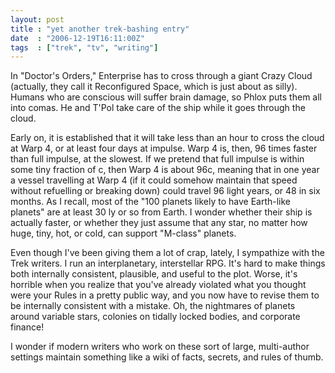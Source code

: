 ```yaml
---
layout: post
title : "yet another trek-bashing entry"
date  : "2006-12-19T16:11:00Z"
tags  : ["trek", "tv", "writing"]
---
```

In "Doctor's Orders," Enterprise has to cross through a giant Crazy Cloud (actually, they call it Reconfigured Space, which is just about as silly). Humans who are conscious will suffer brain damage, so Phlox puts them all into comas.  He and T'Pol take care of the ship while it goes through the cloud.

Early on, it is established that it will take less than an hour to cross the cloud at Warp 4, or at least four days at impulse.  Warp 4 is, then, 96 times faster than full impulse, at the slowest.  If we pretend that full impulse is within some tiny fraction of c, then Warp 4 is about 96c, meaning that in one year a vessel travelling at Warp 4 (if it could somehow maintain that speed without refuelling or breaking down) could travel 96 light years, or 48 in six months.  As I recall, most of the "100 planets likely to have Earth-like planets" are at least 30 ly or so from Earth.  I wonder whether their ship is actually faster, or whether they just assume that any star, no matter how huge, tiny, hot, or cold, can support "M-class" planets.

Even though I've been giving them a lot of crap, lately, I sympathize with the Trek writers.  I run an interplanetary, interstellar RPG.  It's hard to make things both internally consistent, plausible, and useful to the plot.  Worse, it's horrible when you realize that you've already violated what you thought were your Rules in a pretty public way, and you now have to revise them to be internally consistent with a mistake.  Oh, the nightmares of planets around variable stars, colonies on tidally locked bodies, and corporate finance!

I wonder if modern writers who work on these sort of large, multi-author settings maintain something like a wiki of facts, secrets, and rules of thumb. 
